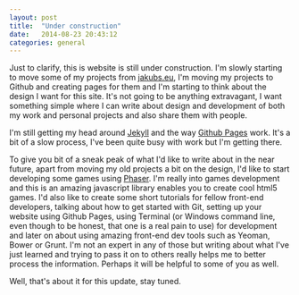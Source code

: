 ```yaml
---
layout: post
title:  "Under construction"
date:   2014-08-23 20:43:12
categories: general
---
```

Just to clarify, this is website is still under construction. I'm slowly starting to move some of my projects from [jakubs.eu](http://jakubs.eu/), I'm moving my projects to Github and creating pages for them and I'm starting to think about the design I want for this site.
It's not going to be anything extravagant, I want something simple where I can write about design and development of both my work and personal projects and also share them with people.

I'm still getting my head around [Jekyll](http://jekyllrb.com) and the way [Github Pages](https://pages.github.com/) work. It's a bit of a slow process, I've been quite busy with work but I'm getting there.

To give you bit of a sneak peak of what I'd like to write about in the near future, apart from moving my old projects a bit on the design, I'd like to start developing some games using [Phaser](http://phaser.io/). I'm really into games development and this is an amazing javascript library enables you to create cool html5 games. I'd also like to create some short tutorials for fellow front-end developers, talking about how to get started with Git, setting up your website using Github Pages, using Terminal (or Windows command line, even though to be honest, that one is a real pain to use) for development and later on about using amazing front-end dev tools such as Yeoman, Bower or Grunt. I'm not an expert in any of those but writing about what I've just learned and trying to pass it on to others really helps me to better process the information. Perhaps it will be helpful to some of you as well.

Well, that's about it for this update, stay tuned.
